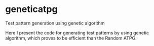 # geneticatpg
Test pattern generation using genetic algorithm

Here I present the code for generating test patterns by using genetic algorithm, which proves to be efficient than the Random ATPG.


